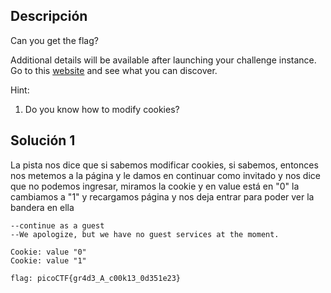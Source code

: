 ## Descripción 
Can you get the flag?

Additional details will be available after launching your challenge instance.
Go to this [website](http://saturn.picoctf.net:56916/) and see what you can discover.

Hint:
1. Do you know how to modify cookies?
## Solución 1

La pista nos dice que si sabemos modificar cookies, si sabemos, entonces nos metemos a la página y le damos en continuar como invitado y nos dice que no podemos ingresar, miramos la cookie y en value está en "0" la cambiamos a "1" y recargamos página y nos deja entrar para poder ver la bandera en ella

```
--continue as a guest
--We apologize, but we have no guest services at the moment.

Cookie: value "0"
Cookie: value "1"

flag: picoCTF{gr4d3_A_c00k13_0d351e23}
```
